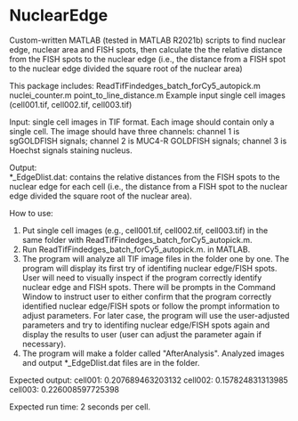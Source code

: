 # NuclearEdge
Custom-written MATLAB (tested in MATLAB R2021b) scripts to find nuclear edge, nuclear area and FISH spots, then calculate the the relative distance from the FISH spots to the nuclear edge (i.e., the distance from a FISH spot to the nuclear edge divided the square root of the nuclear area)

This package includes:
ReadTifFindedges_batch_forCy5_autopick.m
nuclei_counter.m
point_to_line_distance.m
Example input single cell images (cell001.tif, cell002.tif, cell003.tif)

Input: single cell images in TIF format. Each image should contain only a single cell. The image should have three channels: channel 1 is sgGOLDFISH signals; channel 2 is MUC4-R GOLDFISH signals; channel 3 is Hoechst signals staining nucleus.

Output:  
*_EdgeDlist.dat: contains the relative distances from the FISH spots to the nuclear edge for each cell (i.e., the distance from a FISH spot to the nuclear edge divided the square root of the nuclear area).

How to use:
1. Put single cell images (e.g., cell001.tif, cell002.tif, cell003.tif) in the same folder with ReadTifFindedges_batch_forCy5_autopick.m.
2. Run ReadTifFindedges_batch_forCy5_autopick.m. in MATLAB.
3. The program will analyze all TIF image files in the folder one by one. The program will display its first try of identifing nuclear edge/FISH spots. User will need to visually inspect if the program correctly identify nuclear edge and FISH spots. There will be prompts in the Command Window to instruct user to either confirm that the program correctly identified nuclear edge/FISH spots or follow the prompt information to adjust parameters. For later case, the program will use the user-adjusted parameters and try to identifing nuclear edge/FISH spots again and display the results to user (user can adjust the parameter again if necessary). 
4. The program will make a folder called "AfterAnalysis". Analyzed images and output *_EdgeDlist.dat files are in the folder.

Expected output: 
cell001: 0.207689463203132
cell002: 0.157824831313985
cell003: 0.226008597725398

Expected run time: 2 seconds per cell.
